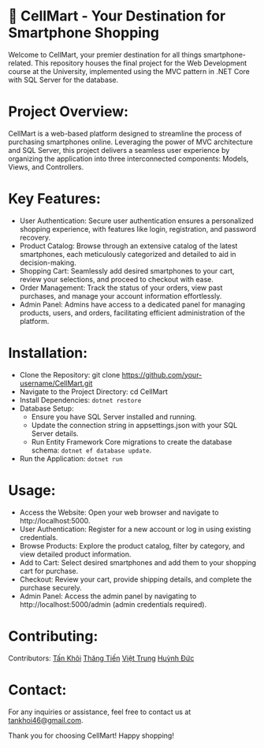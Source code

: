 # 📱 CellMart - Your Destination for Smartphone Shopping

Welcome to CellMart, your premier destination for all things smartphone-related. This repository houses the final project for the Web Development course at the University, implemented using the MVC pattern in .NET Core with SQL Server for the database.


# Project Overview:

CellMart is a web-based platform designed to streamline the process of purchasing smartphones online. Leveraging the power of MVC architecture and SQL Server, this project delivers a seamless user experience by organizing the application into three interconnected components: Models, Views, and Controllers.

# Key Features:

- User Authentication: Secure user authentication ensures a personalized shopping experience, with features like login, registration, and password recovery.
- Product Catalog: Browse through an extensive catalog of the latest smartphones, each meticulously categorized and detailed to aid in decision-making.
- Shopping Cart: Seamlessly add desired smartphones to your cart, review your selections, and proceed to checkout with ease.
- Order Management: Track the status of your orders, view past purchases, and manage your account information effortlessly.
- Admin Panel: Admins have access to a dedicated panel for managing products, users, and orders, facilitating efficient administration of the platform.

# Installation:

- Clone the Repository: git clone https://github.com/your-username/CellMart.git
- Navigate to the Project Directory: cd CellMart
- Install Dependencies: ```dotnet restore```
- Database Setup:
  - Ensure you have SQL Server installed and running.
  - Update the connection string in appsettings.json with your SQL Server details.
  - Run Entity Framework Core migrations to create the database schema: ```dotnet ef database update```.
- Run the Application: ```dotnet run```

# Usage:

- Access the Website: Open your web browser and navigate to http://localhost:5000.
- User Authentication: Register for a new account or log in using existing credentials.
- Browse Products: Explore the product catalog, filter by category, and view detailed product information.
- Add to Cart: Select desired smartphones and add them to your shopping cart for purchase.
- Checkout: Review your cart, provide shipping details, and complete the purchase securely.
- Admin Panel: Access the admin panel by navigating to http://localhost:5000/admin (admin credentials required).

# Contributing:

Contributors: [Tấn Khôi](https://github.com/tanhkoi) [Thăng Tiến](https://github.com/NTTien203) [Việt Trung](https://github.com/viettrung2512) [Huỳnh Đức](https://github.com/huynhduc2412)

# Contact:

For any inquiries or assistance, feel free to contact us at tankhoi46@gmail.com.

Thank you for choosing CellMart! Happy shopping!
